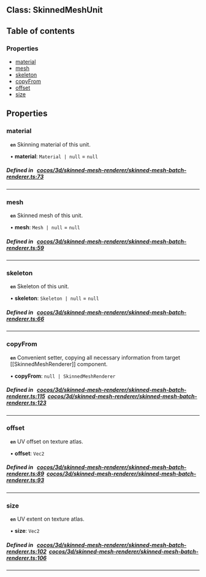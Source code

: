 
## Class: SkinnedMeshUnit





<div class="table-of-content">
<h2>Table of contents</h2>


### Properties

- [ material](#material)
- [ mesh](#mesh)
- [ skeleton](#skeleton)
- [ copyFrom](#copyFrom)
- [ offset](#offset)
- [ size](#size)
</div>

## Properties


### material
<div style="margin-left: 10px;">




**`en`** Skinning material of this unit.




•  **material**:
`Material | null`  = `null`
</div>

##### Defined in &nbsp;   [cocos/3d/skinned-mesh-renderer/skinned-mesh-batch-renderer.ts:73](https://github.com/cocos-creator/engine/blob/c7bf6b8a9/cocos/3d/skinned-mesh-renderer/skinned-mesh-batch-renderer.ts#L73)&nbsp;


___


### mesh
<div style="margin-left: 10px;">




**`en`** Skinned mesh of this unit.




•  **mesh**:
`Mesh | null`  = `null`
</div>

##### Defined in &nbsp;   [cocos/3d/skinned-mesh-renderer/skinned-mesh-batch-renderer.ts:59](https://github.com/cocos-creator/engine/blob/c7bf6b8a9/cocos/3d/skinned-mesh-renderer/skinned-mesh-batch-renderer.ts#L59)&nbsp;


___


### skeleton
<div style="margin-left: 10px;">




**`en`** Skeleton of this unit.




•  **skeleton**:
`Skeleton | null`  = `null`
</div>

##### Defined in &nbsp;   [cocos/3d/skinned-mesh-renderer/skinned-mesh-batch-renderer.ts:66](https://github.com/cocos-creator/engine/blob/c7bf6b8a9/cocos/3d/skinned-mesh-renderer/skinned-mesh-batch-renderer.ts#L66)&nbsp;


___


### copyFrom
<div style="margin-left: 10px;">




**`en`** Convenient setter, copying all necessary information from target [[SkinnedMeshRenderer]] component.




•  **copyFrom**:
 ``null | SkinnedMeshRenderer`` 
</div>

##### Defined in &nbsp;   [cocos/3d/skinned-mesh-renderer/skinned-mesh-batch-renderer.ts:115](https://github.com/cocos-creator/engine/blob/c7bf6b8a9/cocos/3d/skinned-mesh-renderer/skinned-mesh-batch-renderer.ts#L115)&nbsp;   [cocos/3d/skinned-mesh-renderer/skinned-mesh-batch-renderer.ts:123](https://github.com/cocos-creator/engine/blob/c7bf6b8a9/cocos/3d/skinned-mesh-renderer/skinned-mesh-batch-renderer.ts#L123)&nbsp;


___


### offset
<div style="margin-left: 10px;">




**`en`** UV offset on texture atlas.




•  **offset**:
 ``Vec2`` 
</div>

##### Defined in &nbsp;   [cocos/3d/skinned-mesh-renderer/skinned-mesh-batch-renderer.ts:89](https://github.com/cocos-creator/engine/blob/c7bf6b8a9/cocos/3d/skinned-mesh-renderer/skinned-mesh-batch-renderer.ts#L89)&nbsp;   [cocos/3d/skinned-mesh-renderer/skinned-mesh-batch-renderer.ts:93](https://github.com/cocos-creator/engine/blob/c7bf6b8a9/cocos/3d/skinned-mesh-renderer/skinned-mesh-batch-renderer.ts#L93)&nbsp;


___


### size
<div style="margin-left: 10px;">




**`en`** UV extent on texture atlas.




•  **size**:
 ``Vec2`` 
</div>

##### Defined in &nbsp;   [cocos/3d/skinned-mesh-renderer/skinned-mesh-batch-renderer.ts:102](https://github.com/cocos-creator/engine/blob/c7bf6b8a9/cocos/3d/skinned-mesh-renderer/skinned-mesh-batch-renderer.ts#L102)&nbsp;   [cocos/3d/skinned-mesh-renderer/skinned-mesh-batch-renderer.ts:106](https://github.com/cocos-creator/engine/blob/c7bf6b8a9/cocos/3d/skinned-mesh-renderer/skinned-mesh-batch-renderer.ts#L106)&nbsp;


___

<!---->



